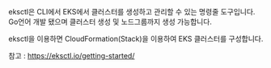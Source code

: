 eksctl은 CLI에서 EKS에서 클러스터를 생성하고 관리할 수 있는 명령줄 도구입니다.  
Go언어 개발 됐으며 클러스터 생성 및 노드그룹까지 생성 가능합니다.  
  
eksctl을 이용하면 CloudFormation(Stack)을 이용하여 EKS 클러스터를 구성합니다.  

참고 : https://eksctl.io/getting-started/